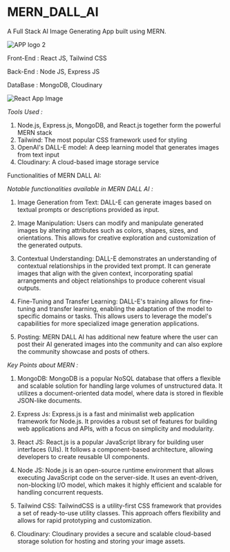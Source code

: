 # MERN_DALL_AI
A Full Stack AI Image Generating App built using MERN.

![APP logo 2](https://github.com/2149-SRUTHI-S/MERN_DALL_AI/assets/129876043/00fa6cb1-13de-4518-b5ff-ada058100e86)





Front-End : React JS, Tailwind CSS

Back-End : Node JS, Express JS

DataBase : MongoDB, Cloudinary


![React App Image](https://github.com/2149-SRUTHI-S/MERN_DALL_AI/assets/129876043/49d14799-bcf4-4ec1-a060-7a3d71fb512b)


*Tools Used :*

1. Node.js, Express.js, MongoDB, and React.js together form the powerful MERN stack
2. Tailwind: The most popular CSS framework used for styling
3. OpenAI's DALL-E model: A deep learning model that generates images from text input
4. Cloudinary: A cloud-based image storage service

Functionalities of MERN DALL AI:

*Notable functionalities available in MERN DALL AI :*

1.	Image Generation from Text: DALL-E can generate images based on textual prompts or descriptions provided as input.
   
2.	Image Manipulation: Users can modify and manipulate generated images by altering attributes such as colors, shapes, sizes, and orientations. This allows for creative exploration and customization of the generated outputs.
   
3.	Contextual Understanding: DALL-E demonstrates an understanding of contextual relationships in the provided text prompt. It can generate images that align with the given context, incorporating spatial arrangements and object relationships to produce coherent visual outputs.
   
4.	Fine-Tuning and Transfer Learning: DALL-E's training allows for fine-tuning and transfer learning, enabling the adaptation of the model to specific domains or tasks. This allows users to leverage the model's capabilities for more specialized image generation applications.
   
5.	Posting: MERN DALL AI has additional new feature where the user can post their AI generated images into the community and can also explore the community showcase and posts of others.

*Key Points about MERN :*

1. MongoDB: MongoDB is a popular NoSQL database that offers a flexible and scalable solution for handling large volumes of unstructured data. It utilizes a document-oriented data model, where data is stored in flexible JSON-like documents.
   
2. Express Js: Express.js is a fast and minimalist web application framework for Node.js. It provides a robust set of features for building web applications and APIs, with a focus on simplicity and modularity.
   
3. React JS: React.js is a popular JavaScript library for building user interfaces (UIs). It follows a component-based architecture, allowing developers to create reusable UI components.

4. Node JS: Node.js is an open-source runtime environment that allows executing JavaScript code on the server-side. It uses an event-driven, non-blocking I/O model, which makes it highly efficient and scalable for handling concurrent requests.
   
5. Tailwind CSS: TailwindCSS is a utility-first CSS framework that provides a set of ready-to-use utility classes. This approach offers flexibility and allows for rapid prototyping and customization.
   
6. Cloudinary: Cloudinary provides a secure and scalable cloud-based storage solution for hosting and storing your image assets.

